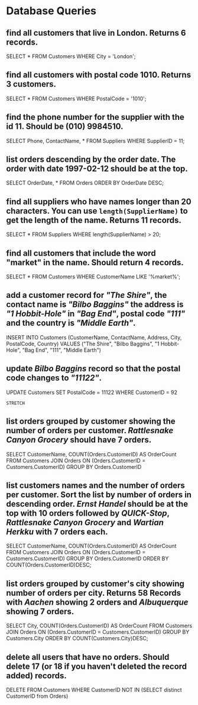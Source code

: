 # Database Queries

## find all customers that live in London. Returns 6 records.

SELECT * FROM Customers
WHERE City = 'London';

## find all customers with postal code 1010. Returns 3 customers.

SELECT * FROM Customers
WHERE PostalCode = '1010';

## find the phone number for the supplier with the id 11. Should be (010) 9984510.

SELECT Phone, ContactName, * FROM Suppliers 
WHERE SupplierID = 11;


## list orders descending by the order date. The order with date 1997-02-12 should be at the top.

SELECT OrderDate, * FROM Orders
ORDER BY OrderDate DESC;


## find all suppliers who have names longer than 20 characters. You can use `length(SupplierName)` to get the length of the name. Returns 11 records.

SELECT * FROM Suppliers
WHERE length(SupplierName) > 20;

## find all customers that include the word "market" in the name. Should return 4 records.

SELECT * FROM Customers
WHERE CustomerName LIKE '%market%';

## add a customer record for _"The Shire"_, the contact name is _"Bilbo Baggins"_ the address is _"1 Hobbit-Hole"_ in _"Bag End"_, postal code _"111"_ and the country is _"Middle Earth"_.

INSERT INTO Customers (CustomerName, ContactName, Address, City, PostalCode, Country)
VALUES ("The Shire", "Bilbo Baggins", "1 Hobbit-Hole", "Bag End", "111", "Middle Earth")

## update _Bilbo Baggins_ record so that the postal code changes to _"11122"_.

UPDATE Customers
SET PostalCode = 11122
WHERE CustomerID = 92


    STRETCH

## list orders grouped by customer showing the number of orders per customer. _Rattlesnake Canyon Grocery_ should have 7 orders.

SELECT CustomerName, COUNT(Orders.CustomerID) AS OrderCount
FROM Customers JOIN Orders ON
(Orders.CustomerID = Customers.CustomerID)
GROUP BY Orders.CustomerID

## list customers names and the number of orders per customer. Sort the list by number of orders in descending order. _Ernst Handel_ should be at the top with 10 orders followed by _QUICK-Stop_, _Rattlesnake Canyon Grocery_ and _Wartian Herkku_ with 7 orders each.

SELECT CustomerName, COUNT(Orders.CustomerID) AS OrderCount
FROM Customers JOIN Orders ON
(Orders.CustomerID = Customers.CustomerID)
GROUP BY Orders.CustomerID
ORDER BY COUNT(Orders.CustomerID)DESC;

## list orders grouped by customer's city showing number of orders per city. Returns 58 Records with _Aachen_ showing 2 orders and _Albuquerque_ showing 7 orders.

SELECT City, COUNT(Orders.CustomerID) AS OrderCount
FROM Customers JOIN Orders ON
(Orders.CustomerID = Customers.CustomerID)
GROUP BY Customers.City
ORDER BY COUNT(Customers.City)DESC;

## delete all users that have no orders. Should delete 17 (or 18 if you haven't deleted the record added) records.

DELETE FROM Customers WHERE CustomerID 
NOT IN (SELECT distinct CustomerID from Orders)

